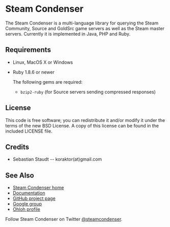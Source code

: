 Steam Condenser
===============

The Steam Condenser is a multi-language library for querying the Steam
Community, Source and GoldSrc game servers as well as the Steam master servers.
Currently it is implemented in Java, PHP and Ruby.

## Requirements

* Linux, MacOS X or Windows
* Ruby 1.8.6 or newer

  The following gems are required:
  * `bzip2-ruby` (for Source servers sending compressed responses)

## License

This code is free software; you can redistribute it and/or modify it under the
terms of the new BSD License. A copy of this license can be found in the
included LICENSE file.

## Credits

* Sebastian Staudt -- koraktor(at)gmail.com

## See Also

* [Steam Condenser home](http://koraktor.github.com/steam-condenser)
* [Documentation](http://www.rdoc.info/projects/koraktor/steam-condenser)
* [GitHub project page](http://github.com/koraktor/steam-condenser)
* [Google group](http://groups.google.com/group/steam-condenser)
* [Ohloh profile](http://www.ohloh.net/projects/steam-condenser)

Follow Steam Condenser on Twitter
[@steamcondenser](http://twitter.com/steamcondenser).
